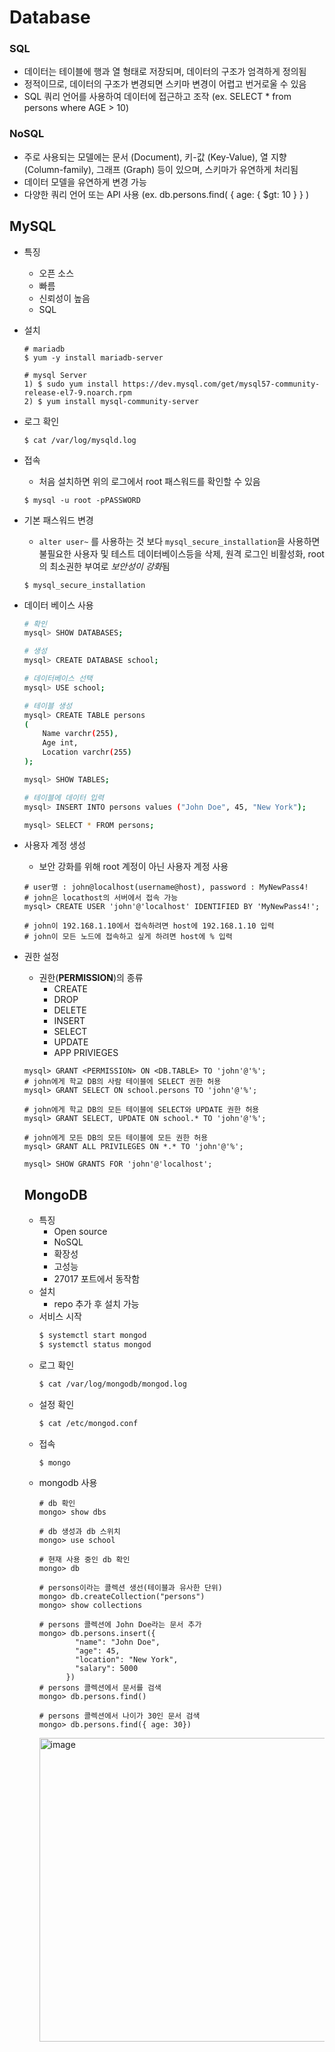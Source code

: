 # Database
### SQL
- 데이터는 테이블에 행과 열 형태로 저장되며, 데이터의 구조가 엄격하게 정의됨
- 정적이므로, 데이터의 구조가 변경되면 스키마 변경이 어렵고 번거로울 수 있음
- SQL 쿼리 언어를 사용하여 데이터에 접근하고 조작 (ex. SELECT * from persons where AGE > 10)
### NoSQL
- 주로 사용되는 모델에는 문서 (Document), 키-값 (Key-Value), 열 지향 (Column-family), 그래프 (Graph) 등이 있으며, 스키마가 유연하게 처리됨
- 데이터 모델을 유연하게 변경 가능
- 다양한 쿼리 언어 또는 API 사용 (ex. db.persons.find( { age: { $gt: 10 } } )

## MySQL
- 특징
  - 오픈 소스
  - 빠름
  - 신뢰성이 높음
  - SQL
- 설치
  ```
  # mariadb
  $ yum -y install mariadb-server

  # mysql Server
  1) $ sudo yum install https://dev.mysql.com/get/mysql57-community-release-el7-9.noarch.rpm
  2) $ yum install mysql-community-server
  ```
- 로그 확인
  ```
  $ cat /var/log/mysqld.log
  ```
- 접속
  - 처음 설치하면 위의 로그에서 root 패스워드를 확인할 수 있음
  ```
  $ mysql -u root -pPASSWORD
  ```
- 기본 패스워드 변경
  - `alter user~` 를 사용하는 것 보다 `mysql_secure_installation`을 사용하면 불필요한 사용자 및 테스트 데이터베이스등을 삭제, 원격 로그인 비활성화, root의 최소권한 부여로 *보안성이 강화*됨
  ```
  $ mysql_secure_installation
  ```
- 데이터 베이스 사용
  ```bash
  # 확인
  mysql> SHOW DATABASES;

  # 생성
  mysql> CREATE DATABASE school;

  # 데이터베이스 선택
  mysql> USE school;

  # 테이블 생성
  mysql> CREATE TABLE persons
  (
      Name varchr(255),
      Age int,
      Location varchr(255)
  );

  mysql> SHOW TABLES;

  # 테이블에 데이터 입력
  mysql> INSERT INTO persons values ("John Doe", 45, "New York");

  mysql> SELECT * FROM persons;
  ```
- 사용자 계정 생성
  - 보안 강화를 위해 root 계정이 아닌 사용자 계정 사용
  ```
  # user명 : john@localhost(username@host), password : MyNewPass4!
  # john은 locathost의 서버에서 접속 가능
  mysql> CREATE USER 'john'@'localhost' IDENTIFIED BY 'MyNewPass4!';

  # john이 192.168.1.10에서 접속하려면 host에 192.168.1.10 입력
  # john이 모든 노드에 접속하고 싶게 하려면 host에 % 입력
- 권한 설정
  - 권한(**PERMISSION**)의 종류
    - CREATE
    - DROP
    - DELETE
    - INSERT
    - SELECT
    - UPDATE
    - APP PRIVIEGES
  ```
  mysql> GRANT <PERMISSION> ON <DB.TABLE> TO 'john'@'%';
  # john에게 학교 DB의 사람 테이블에 SELECT 권한 허용
  mysql> GRANT SELECT ON school.persons TO 'john'@'%';

  # john에게 학교 DB의 모든 테이블에 SELECT와 UPDATE 권한 허용
  mysql> GRANT SELECT, UPDATE ON school.* TO 'john'@'%';

  # john에게 모든 DB의 모든 테이블에 모든 권한 허용
  mysql> GRANT ALL PRIVILEGES ON *.* TO 'john'@'%';

  mysql> SHOW GRANTS FOR 'john'@'localhost';
  ```

  ## MongoDB
  - 특징
    - Open source
    - NoSQL
    - 확장성
    - 고성능
    - 27017 포트에서 동작함
  - 설치
    - repo 추가 후 설치 가능
  - 서비스 시작
    ```bash
    $ systemctl start mongod
    $ systemctl status mongod
    ```
  - 로그 확인
    ```bash
    $ cat /var/log/mongodb/mongod.log
    ```
  - 설정 확인
    ```bash
    $ cat /etc/mongod.conf
    ```
  - 접속
    ```
    $ mongo
    ```
  - mongodb 사용
    ```
    # db 확인
    mongo> show dbs

    # db 생성과 db 스위치
    mongo> use school
    
    # 현재 사용 중인 db 확인
    mongo> db

    # persons이라는 콜렉션 생선(테이블과 유사한 단위)
    mongo> db.createCollection("persons")
    mongo> show collections
    
    # persons 콜렉션에 John Doe라는 문서 추가
    mongo> db.persons.insert({
            "name": "John Doe",
            "age": 45,
            "location": "New York",
            "salary": 5000
          })
    # persons 콜렉션에서 문서를 검색
    mongo> db.persons.find()

    # persons 콜렉션에서 나이가 30인 문서 검색
    mongo> db.persons.find({ age: 30})
    ```
    <img width="486" alt="image" src="https://github.com/YJE888/Devops_Prerequisite_Course/assets/75539276/f5c416d1-7d5a-438c-a164-dd10306a6647">

